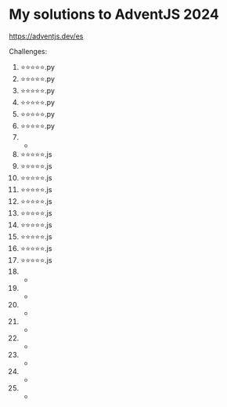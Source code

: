 # My solutions to AdventJS 2024

https://adventjs.dev/es

Challenges:

1. ⭐⭐⭐⭐⭐.py
2. ⭐⭐⭐⭐⭐.py
3. ⭐⭐⭐⭐⭐.py
4. ⭐⭐⭐⭐⭐.py
5. ⭐⭐⭐⭐⭐.py
6. ⭐⭐⭐⭐⭐.py
7. -
8. ⭐⭐⭐⭐⭐.js
9. ⭐⭐⭐⭐⭐.js
10. ⭐⭐⭐⭐⭐.js
11. ⭐⭐⭐⭐⭐.js
12. ⭐⭐⭐⭐⭐.js
13. ⭐⭐⭐⭐⭐.js
14. ⭐⭐⭐⭐⭐.js
15. ⭐⭐⭐⭐⭐.js
16. ⭐⭐⭐⭐⭐.js
17. ⭐⭐⭐⭐⭐.js
18. -
19. -
20. -
21. -
22. -
23. -
24. -
25. -

